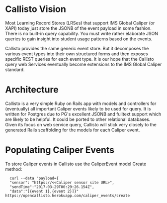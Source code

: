 # Callisto Vision

Most Learning Record Stores (LRSes) that support IMS Global Caliper (or XAPI) today
just store the JSONB of the event payload in some fashion.  There is no built-in
query capability. You must write rather elaborate JSON queries to gain insight
into student usage patterns based on the events.  

Callisto provides the same generic event store. But it decomposes the various
event types into their own structured forms and then exposes specific REST
queries for each event type. It is our hope that the Callisto query web Services
eventually become extensions to the IMS Global Caliper standard. 

# Architecture

Callisto is a very simple Ruby on Rails app with models and controllers for (eventually)
all important Caliper events likely to be used for query.  It is written for Postgres
due to PG's excellent JSONB and fulltext support which are likely to be helpful.
It could be ported to other relational databases.  Given its focus on web service query,
Callisto will stick very closely to the generated Rails scaffolding for the models for each Caliper event. 

# Populating Caliper Events

To store Caliper events in Callisto use the CaliperEvent model Create method: 

```
  curl --data "payload={
  "sensor": "https://<<Caliper sensor site URL>",
  "sendTime":"2017-03-29T00:29:26.154Z",
  "data":"[{event 1},{event 2}]}" https://opencallisto.herokuapp.com/caliper_events/create
```
